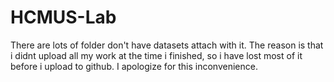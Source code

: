 # HCMUS-Lab
There are lots of folder don't have datasets attach with it. 
The reason is that i didnt upload all my work at the time i finished, so i have lost most of it before i upload to github.
I apologize for this inconvenience.
